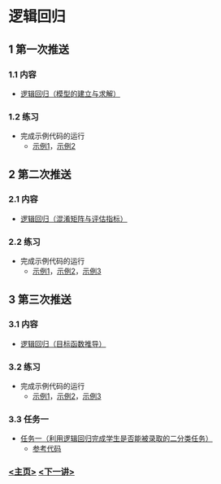 # 逻辑回归

## 1 第一次推送

### 1.1 内容

- [逻辑回归（模型的建立与求解）](https://mp.weixin.qq.com/s/QNds12K8v9tuHnOFcY-0ag)

### 1.2 练习

- 完成示例代码的运行
  - [示例1](./101_visualization.py)，[示例2](102_decision_boundary.py)

## 2 第二次推送

### 2.1 内容

- [逻辑回归（混淆矩阵与评估指标）](https://mp.weixin.qq.com/s/COz9WNXSIBij2x1-dtEoJA)

### 2.2 练习

- 完成示例代码的运行
  - [示例1](./201_metrics.py)，[示例2](./202_one_vs_all.py)，[示例3](203_one_vs_all_train.py)

## 3 第三次推送

### 3.1 内容

- [逻辑回归（目标函数推导）](https://mp.weixin.qq.com/s/g6x2o_FN3Ndi_RhDpxCJWg)

### 3.2 练习

- 完成示例代码的运行
  - [示例1](./301_sigmoid.py)，[示例2](./302_implementation.py)，[示例3](303_implementation_multi_class.py)

### 3.3 任务一

- [任务一（利用逻辑回归完成学生是否能被录取的二分类任务）](https://mp.weixin.qq.com/s/VTCAMZhuxhtwM-pl59c9oA)
  - [参考代码](./304_task1.py)



### **[<主页>](../README.md)**    [<下一讲>](../02_ModelOptimization/README.md)

